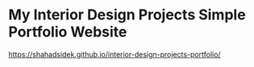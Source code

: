# My Interior Design Projects Simple Portfolio Website
https://shahadsidek.github.io/interior-design-projects-portfolio/
